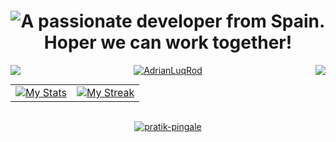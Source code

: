 <h1 align="center">
<img src="https://readme-typing-svg.herokuapp.com?color=FFFF00&size=16&center=true&vCenter=true&width=485&lines=A+passionate+developer+from+Spain.;Hope+we+can+work+together!" alt="A passionate developer from Spain. Hoper we can work together!"/>
</h1>
  <img src="https://s6.gifyu.com/images/S8nGR.gif" align="left"/>
  <img src="https://s6.gifyu.com/images/S8nGR.gif" align="right"/> 


<p align="center" >
  <a target="_blank" href="https://github.com/anuraghazra/github-readme-stats"><img src="https://github-readme-stats.vercel.app/api/top-langs/?username=AdrianLuqRod&&show_icons=true&theme=radical&text_color=8b8b8b&bg_color=0000&hide_border=true&layout=compact&custom_title=Languages%20I%20Use&langs_count=1" alt="AdrianLuqRod"/></a>
</p>



<table style="border:none;margin:0 auto">
  <tr style="border:none;">
    <td style="border:none;"><a target="_blank" href="https://github.com/anuraghazra/github-readme-stats"><img src="https://github-readme-stats.vercel.app/api?username=AdrianLuqRod&include_all_commits=true&count_private=true&show_icons=true&theme=dracula&text_color=8b8b8b&bg_color=0000&hide_border=true&custom_title=Adrian%27s%20Github%20Stats" alt="My Stats"/></a></td>
    <td style="border:none;"><a target="_blank" href="https://github.com/DenverCoder1/github-readme-streak-stats"><img src="https://github-readme-streak-stats.herokuapp.com?user=AdrianLuqRod&theme=dracula&dates=8b8b8b&background=0000&hide_border=true" alt="My Streak"/></a></td>
  </tr>
</table>
<br>
<p align="center">
  <a target="_blank" href="https://www.linkedin.com/in/adri%C3%A1n-luque-rodr%C3%ADguez-a54129294/"><img src="https://img.shields.io/badge/LinkedIn-0077B5?style=for-the-badge&logo=linkedin&logoColor=white" alt="pratik-pingale"/></a>
</p>
